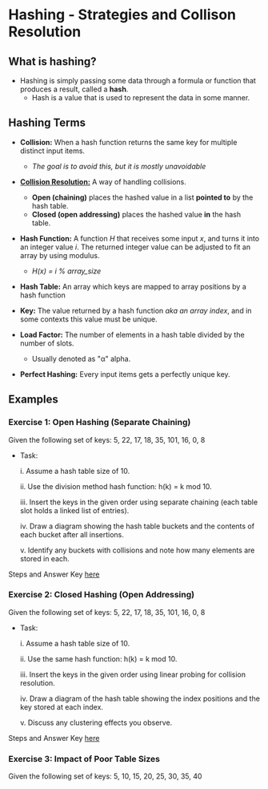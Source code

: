 # Hashing - Strategies and Collison Resolution

## What is hashing?
- Hashing is simply passing some data through a formula or function that produces a result,
called a **hash**.
  - Hash is a value that is used to represent the data in some manner.

## Hashing Terms
- **Collision:** When a hash function returns the same key for multiple distinct input items. 
  - *The goal is to avoid this, but it is mostly unavoidable*

- [**Collision Resolution:**](https://github.com/aaniaahh/Algorithms/blob/main/H02/colliresol.md) A way of handling collisions. 
  - **Open (chaining)** places the hashed value in a list **pointed to** by the hash table.
  - **Closed (open addressing)** places the hashed value **in** the hash table.

- **Hash Function:** A function *H* that receives some input *x*, and turns it into an integer value *i*. The returned integer value can be adjusted to fit an array by using modulus.
  - *H(x) = i % array_size*

- **Hash Table:** An array which keys are mapped to array positions by a hash function

- **Key:** The value returned by a hash function *aka an array index*, and in some contexts this value must be unique.

- **Load Factor:** The number of elements in a hash table divided by the number of slots. 
  - Usually denoted as "α" alpha.  

- **Perfect Hashing:** Every input items gets a perfectly unique key.

## Examples
### Exercise 1: Open Hashing (Separate Chaining)
Given the following set of keys: 5, 22, 17, 18, 35, 101, 16, 0, 8

- Task:

  i. Assume a hash table size of 10.

  ii. Use the division method hash function: h(k) = k mod 10.

  iii. Insert the keys in the given order using separate chaining (each table slot holds a linked list of entries).

  iv. Draw a diagram showing the hash table buckets and the contents of each bucket after all insertions.

  v. Identify any buckets with collisions and note how many elements are stored in each.

Steps and Answer Key [here](https://github.com/aaniaahh/Algorithms/blob/main/H02/exercise1.md)

### Exercise 2: Closed Hashing (Open Addressing)
Given the following set of keys: 5, 22, 17, 18, 35, 101, 16, 0, 8

- Task:

  i. Assume a hash table size of 10.

  ii. Use the same hash function: h(k) = k mod 10.

  iii. Insert the keys in the given order using linear probing for collision resolution.

  iv. Draw a diagram of the hash table showing the index positions and the key stored at each index.

  v. Discuss any clustering effects you observe.

Steps and Answer Key [here](https://github.com/aaniaahh/Algorithms/blob/main/H02/exercise2.md)

### Exercise 3: Impact of Poor Table Sizes
Given the following set of keys: 5, 10, 15, 20, 25, 30, 35, 40
